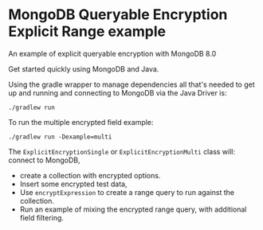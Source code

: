 # MongoDB Queryable Encryption Explicit Range example

An example of explicit queryable encryption with MongoDB 8.0

Get started quickly using MongoDB and Java.

Using the gradle wrapper to manage dependencies all that's needed to get up and running and connecting to MongoDB via 
the Java Driver is:

```
./gradlew run
```

To run the multiple encrypted field example:

```
./gradlew run -Dexample=multi
```

The `ExplicitEncryptionSingle` or `ExplicitEncryptionMulti` class will:  connect to MongoDB, 

- create a collection with encrypted options. 
- Insert some encrypted test data,
- Use `encryptExpression` to create a range query to run against the collection.
- Run an example of mixing the encrypted range query, with additional field filtering.

